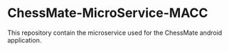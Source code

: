 # ChessMate-MicroService-MACC
This repository contain the microservice used for the ChessMate android application.
